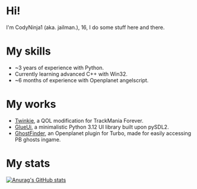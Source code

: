 # Hi!
I'm CodyNinja1 (aka. jailman.), 16, I do some stuff here and there.

# My skills
- ~3 years of experience with Python.
- Currently learning advanced C++ with Win32.
- ~6 months of experience with Openplanet angelscript.

# My works
- [Twinkie](https://github.com/TwinkieTweaks/Twinkie), a QOL modification for TrackMania Forever.
- [GlueUi](https://github.com/CodyNinja1/GlueUi), a minimalistic Python 3.12 UI library built upon pySDL2.
- [GhostFinder](https://github.com/CodyNinja1/GhostFinder), an Openplanet plugin for Turbo, made for easily accessing PB ghosts ingame.

# My stats
[![Anurag's GitHub stats](https://github-readme-stats.vercel.app/api?username=CodyNinja1&theme=tokyonight)](https://github.com/anuraghazra/github-readme-stats)
